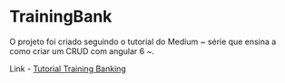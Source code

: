 # TrainingBank

O projeto foi criado seguindo o tutorial do Medium ~ série que ensina a como criar um CRUD com angular 6 ~.

Link - [Tutorial Training Banking](https://medium.com/trainingcenter/criando-uma-aplica%C3%A7%C3%A3o-internet-banking-com-angular-6-na-pr%C3%A1tica-e-sem-complica%C3%A7%C3%B5es-6fcbf98dcc12)
